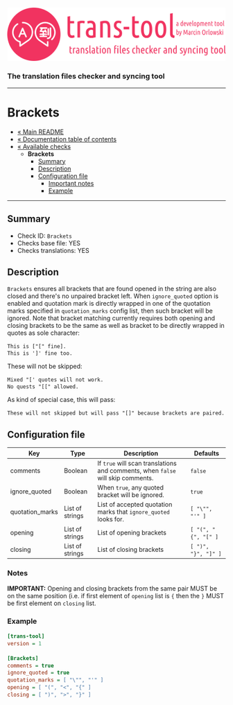 ![trans-tool logo](../../artwork/trans-tool-logo.png)

### The translation files checker and syncing tool ###

---

# Brackets #

* [« Main README](../../README.md)
* [« Documentation table of contents](../README.md)
* [« Available checks](README.md)
  * **Brackets**
    * [Summary](#summary)
    * [Description](#description)
    * [Configuration file](#configuration-file)
      * [Important notes](#notes)
      * [Example](#example)

---

## Summary ##

* Check ID: `Brackets`
* Checks base file: YES
* Checks translations: YES

## Description ##

`Brackets` ensures all brackets that are found opened in the string are also closed and there's no unpaired bracket left.
When `ignore_quoted` option is enabled and quotation mark is directly wrapped in one of the quotation marks specified
in `quotation_marks` config list, then such bracket will be ignored. Note that bracket matching currently requires
both opening and closing brackets to be the same as well as bracket to be directly wrapped in quotes as sole character:

```text
This is ["[" fine].
This is ']' fine too.
```

These will not be skipped:

```text
Mixed "[' quotes will not work.
No quests "[[" allowed.
```

As kind of special case, this will pass:

```text
These will not skipped but will pass "[]" because brackets are paired.
```

## Configuration file ##

| Key      | Type      | Description | Defaults |
|----------|-----------|-------------|----------|
| comments | Boolean         | If `true` will scan translations and comments, when `false` will skip comments. | `false` |
| ignore_quoted | Boolean | When `true`, any quoted bracket will be ignored. | `true` |
| quotation_marks | List of strings | List of accepted quotation marks that `ignore_quoted` looks for. | `[ "\"", "'" ]` |
| opening  | List of strings | List of opening brackets  | `[ "(", "{", "[" ]` |
| closing  | List of strings | List of closing brackets  | `[ ")", "}", "]" ]` |

### Notes ###

**IMPORTANT:** Opening and closing brackets from the same pair MUST be on the same position (i.e. if first element of `opening` list
is `{` then the `}` MUST be first element on `closing` list.

### Example ###

```ini
[trans-tool]
version = 1

[Brackets]
comments = true
ignore_quoted = true
quotation_marks = [ "\"", "'" ] 
opening = [ "(", "<", "{" ]
closing = [ ")", ">", "}" ]
```
